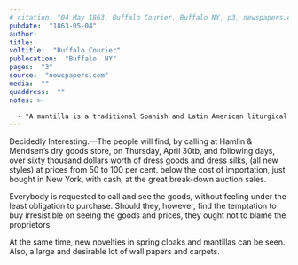 ```yaml
---
# citation: "04 May 1863, Buffalo Courier, Buffalo NY, p3, newspapers.com."
pubdate:  "1863-05-04"
author: 
title: 
voltitle:  "Buffalo Courier"
publocation:  "Buffalo  NY"
pages:  "3"
source:  "newspapers.com"
media:  ""
quaddress:  ""
notes: >-

  - "A mantilla is a traditional Spanish and Latin American liturgical lace or silk veil or shawl worn over the head and shoulders, often over a high comb called a peineta, popular with women in Spain, as well as in Latin America. It is also worn by Traditional Catholic and Plymouth Brethren women in various parts of the globe, Mennonite women in Argentina, and without the peineta by Eastern Orthodox women in Russia, often white, with the ends crossed over neck and draped over the opposite shoulder. For these denominations, the mantilla is worn as a Christian headcovering by women during church services, as well as during special occasions. A smaller version of the mantilla is called a toquilla." ([Mantilla](https://en.wikipedia.org/wiki/Mantilla), Wikipedia.org.)
---
```

Decidedly Interesting.—The people will find, by calling at Hamlin & Mendsen’s dry goods store, on Thursday, April 30tb, and following days, over sixty thousand dollars worth of dress goods and dress silks, (all new styles) at prices from 50 to 100 per cent. below the cost of importation, just bought in New York, with cash, at the great break-down auction sales. 

Everybody is requested to call and see the goods, without feeling under the least obligation to purchase. Should they, however, find the temptation to buy irresistible on seeing the goods and prices, they ought not to blame the proprietors. 

At the same time, new novelties in spring cloaks and mantillas can be seen. Also, a large and desirable lot of wall papers and carpets. 



